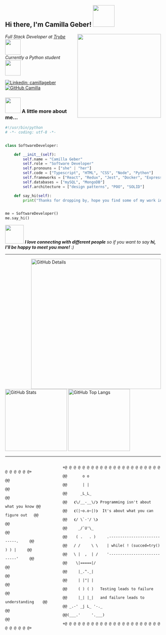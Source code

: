 <h2> Hi there, I'm Camilla Geber! <img src="https://media.giphy.com/media/mGcNjsfWAjY5AEZNw6/giphy.gif" width="70"></h2>
<img align='right' src="https://s4.aconvert.com/convert/p3r68-cdx67/atwq1-q8yjq.png" width="270">
<p><em>Full Stack Developer at <a href="https://www.betrybe.com">Trybe </a><img src="https://media2.giphy.com/media/v1.Y2lkPTc5MGI3NjExODQ1NWMyZmJkYWFmOGM5YTlhZTNiNTZhYzVlOTVjNDExODA1ZDIzNSZjdD1n/UEGwYCVTBFa9tJEf66/giphy.gif" width="50"></br>Currently a Python student </a><img src="https://i.giphy.com/media/gG9fVWJdN41NeiHhzk/giphy.webp" width="50"> 
</em></p>

[![Linkedin: camillageber](https://img.shields.io/badge/-camillageber-blue?style=flat-square&logo=Linkedin&logoColor=white&link=https://www.linkedin.com/in/camilla-geber/)](https://www.linkedin.com/in/camilla-geber/)
[![GitHub Camilla](https://img.shields.io/github/followers/camilla?label=follow&style=social)](https://github.com/camillageber)


### <img src="https://media.giphy.com/media/VgCDAzcKvsR6OM0uWg/giphy.gif" width="50"> A little more about me...

```python
#!/usr/bin/python
# -*- coding: utf-8 -*-


class SoftwareDeveloper:

    def __init__(self):
        self.name = "Camilla Geber"
        self.role = "Software Developer"
        self.pronouns = ["she" | "her"]
        self.code = ["Typescript", "HTML", "CSS", "Node", "Python"]
        self.frameworks = ["React", "Redux", "Jest", "Docker", "Express"]
        self.databases = ["mySQL", "MongoDB"]
        self.architecture = ["design patterns", "POO", "SOLID"]

    def say_hi(self):
        print("Thanks for dropping by, hope you find some of my work interesting. ;)")


me = SoftwareDeveloper()
me.say_hi()
```



<img src="https://media.giphy.com/media/LnQjpWaON8nhr21vNW/giphy.gif" width="60"> <em><b>I love connecting with different people</b> so if you want to say <b>hi, I'll be happy to meet you more!</b> :)</em>

-----

<div>
<img align="right" alt="GitHub Details" width="420px" src="http://github-profile-summary-cards.vercel.app/api/cards/profile-details?username=camillageber&theme=github_dark"/>
<!--- <img alt="GitHub Commits" width="200px" src="http://github-profile-summary-cards.vercel.app/api/cards/productive-time?username=camillageber&theme=github_dark"/> -->
<img alt="GitHub Stats" width="200px" src="http://github-profile-summary-cards.vercel.app/api/cards/stats?username=camillageber&theme=github_dark"/>
<img alt="GitHub Top Langs" width="200px" src="http://github-profile-summary-cards.vercel.app/api/cards/repos-per-language?username=camillageber&theme=github_dark"/>
</div>

-----

```

                          +@ @ @ @ @ @ @ @ @ @ @ @ @ @ @ @ @ @ @ @ @ @ @ @ @ @ @ @+
                          @@       o o                                           @@
                          @@       | |                                           @@
                          @@      _L_L_                                          @@
                          @@   ❮\/__-__\/❯ Programming isn't about what you know @@
                          @@   ❮(|~o.o~|)❯  It's about what you can figure out   @@
                          @@   ❮/ \`-'/ \❯                                       @@
                          @@     _/`U'\_                                         @@
                          @@    ( .   . )     .----------------------------.     @@
                          @@   / /     \ \    | while( ! (succed=try() ) ) |     @@
                          @@   \ |  ,  | /    '----------------------------'     @@
                          @@    \|=====|/                                        @@
                          @@     |_.^._|                                         @@
                          @@     | |"| |                                         @@
                          @@     ( ) ( )   Testing leads to failure              @@
                          @@     |_| |_|   and failure leads to understanding    @@
                          @@ _.-' _j L_ '-._                                     @@
                          @@(___.'     '.___)                                    @@
                          +@ @ @ @ @ @ @ @ @ @ @ @ @ @ @ @ @ @ @ @ @ @ @ @ @ @ @ @+

```
